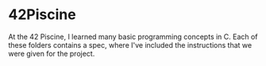 # 42Piscine
At the 42 Piscine, I learned many basic programming concepts in C. Each of these folders contains a spec, where I've included the instructions that we were given for the project.
